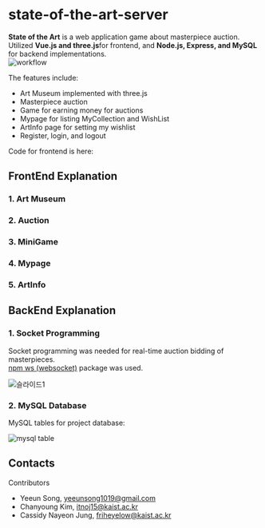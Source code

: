 # state-of-the-art-server
**State of the Art** is a web application game about masterpiece auction.    
Utilized **Vue.js and three.js**for frontend, and **Node.js, Express, and MySQL** for backend implementations.   
![workflow](https://user-images.githubusercontent.com/49232148/126420713-6bc21b27-0124-4bd8-891d-50e991bafe12.png)

   
The features include:
- Art Museum implemented with three.js
- Masterpiece auction 
- Game for earning money for auctions
- Mypage for listing MyCollection and WishList
- ArtInfo page for setting my wishlist
- Register, login, and logout

Code for frontend is here: 
   
   
## FrontEnd Explanation 
### 1. Art Museum
### 2. Auction 
### 3. MiniGame
### 4. Mypage
### 5. ArtInfo



## BackEnd Explanation
### 1. Socket Programming   
Socket programming was needed for real-time auction bidding of masterpieces.   
[npm ws (websocket)](https://www.npmjs.com/package/ws) package was used.
   
![슬라이드1](https://user-images.githubusercontent.com/49232148/126423037-f6da87a4-7122-40c8-835d-937ca460d3b0.JPG)

### 2. MySQL Database
MySQL tables for project database:   
   
![mysql table](https://user-images.githubusercontent.com/49232148/126421239-b6081cde-3fd0-4a27-926d-cb050b6e9d6b.png) 



## Contacts
Contributors   
- Yeeun Song, yeeunsong1019@gmail.com
- Chanyoung Kim, itnoj15@kaist.ac.kr
- Cassidy Nayeon Jung, friheyelow@kaist.ac.kr
